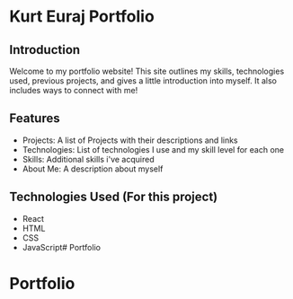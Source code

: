 # Kurt Euraj Portfolio

## Introduction
Welcome to my portfolio website! This site outlines my skills, technologies used, previous projects, and gives a little introduction into myself. It also includes ways to connect with me!

## Features
- Projects: A list of Projects with their descriptions and links
- Technologies: List of technologies I use and my skill level for each one
- Skills: Additional skills i've acquired
- About Me: A description about myself

## Technologies Used (For this project)
- React
- HTML
- CSS
- JavaScript# Portfolio
# Portfolio

